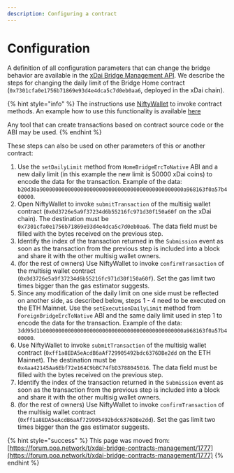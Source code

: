 ```yaml
---
description: Configuring a contract
---
```


# Configuration

A definition of all configuration parameters that can change the bridge behavior are available in the [xDai Bridge Management API](). We describe the steps for changing the daily limit of the Bridge Home contract \(`0x7301cfa0e1756b71869e93d4e4dca5c7d0eb0aa6`, deployed in the xDai chain\). 

{% hint style="info" %}
The instructions use [NiftyWallet](https://chrome.google.com/webstore/detail/nifty-wallet/jbdaocneiiinmjbjlgalhcelgbejmnid) to invoke contract methods. An example how to use this functionality is available [here](https://medium.com/poa-network/nifty-wallet-now-supports-interactions-with-smart-contracts-5e8c43c19e3a)

Any tool that can create transactions based on contract source code or the ABI may be used.
{% endhint %}

These steps can also be used on other parameters of this or another contract:

1. Use the `setDailyLimit` method from `HomeBridgeErcToNative` ABI and a new daily limit \(in this example the new limit is 50000 xDai coins\) to encode the data for the transaction. Example of the data: `b20d30a9000000000000000000000000000000000000000000000a968163f0a57b400000`.
2. Open NiftyWallet to invoke `submitTransaction` of the multisig wallet contract \(`0x0d3726e5a9f37234d6b55216fc971d30f150a60f` on the xDai chain\). The destination must be `0x7301cfa0e1756b71869e93d4e4dca5c7d0eb0aa6`. The data field must be filled with the bytes received on the previous step. 
3. Identify the index of the transaction returned in the `Submission` event as soon as the transaction from the previous step is included into a block and share it with the other multisig wallet owners.
4. \(for the rest of owners\) Use NiftyWallet to invoke `confirmTransaction` of the multisig wallet contract \(`0x0d3726e5a9f37234d6b55216fc971d30f150a60f`\). Set the gas limit two times bigger than the gas estimator suggests.
5. Since any modification of the daily limit on one side must be reflected on another side,  as described below, steps 1 - 4 need to be executed on the ETH Mainnet. Use the `setExecutionDailyLimit` method from `ForeignBridgeErcToNative` ABI and the same daily limit used in step 1 to encode the data for the transaction. Example of the data: `3dd95d1b000000000000000000000000000000000000000000000a968163f0a57b400000`.
6. Use NiftyWallet to invoke `submitTransaction` of the multisig wallet contract \(`0xff1a8EDA5eAcdB6aAf729905492bdc6376DBe2dd` on the ETH Mainnet\). The destination must be `0x4aa42145Aa6Ebf72e164C9bBC74fbD3788045016`. The data field must be filled with the bytes received on the previous step. 
7. Identify the index of the transaction returned in the `Submission` event as soon as the transaction from the previous step is included into a block and share it with the other multisig wallet owners.
8. \(for the rest of owners\) Use NiftyWallet to invoke `confirmTransaction` of the multisig wallet contract \(`0xff1a8EDA5eAcdB6aAf729905492bdc6376DBe2dd`\). Set the gas limit two times bigger than the gas estimator suggests.

{% hint style="success" %}
This page was moved from: [https://forum.poa.network/t/xdai-bridge-contracts-management/1777](https://forum.poa.network/t/xdai-bridge-contracts-management/1777)
{% endhint %}

